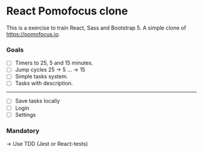 # React Pomofocus clone
This is a exercise to train React, Sass and Bootstrap 5. A simple clone of https://pomofocus.io.
### Goals

- [ ] Timers to 25, 5 and 15 minutes.
- [ ] Jump cycles 25 → 5 ... → 15
- [ ] Simple tasks system.
- [ ] Tasks with description.
---
- [ ] Save tasks locally
- [ ] Login 
- [ ] Settings

### Mandatory
  → Use TDD (Jest or React-tests)
